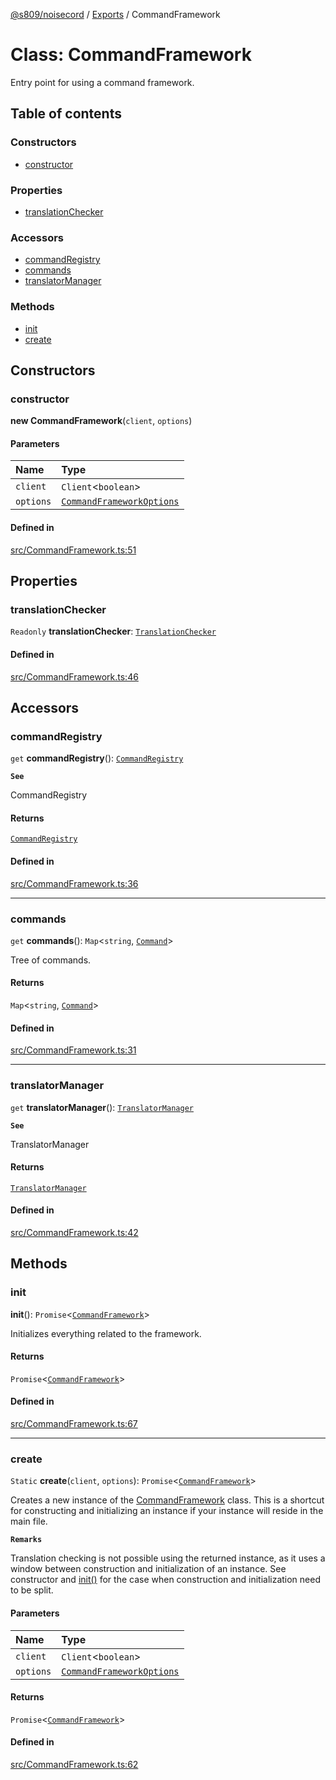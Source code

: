 [@s809/noisecord](../README.md) / [Exports](../modules.md) / CommandFramework

# Class: CommandFramework

Entry point for using a command framework.

## Table of contents

### Constructors

- [constructor](CommandFramework.md#constructor)

### Properties

- [translationChecker](CommandFramework.md#translationchecker)

### Accessors

- [commandRegistry](CommandFramework.md#commandregistry)
- [commands](CommandFramework.md#commands)
- [translatorManager](CommandFramework.md#translatormanager)

### Methods

- [init](CommandFramework.md#init)
- [create](CommandFramework.md#create)

## Constructors

### constructor

**new CommandFramework**(`client`, `options`)

#### Parameters

| Name | Type |
| :------ | :------ |
| `client` | `Client`<`boolean`\> |
| `options` | [`CommandFrameworkOptions`](../interfaces/CommandFrameworkOptions.md) |

#### Defined in

[src/CommandFramework.ts:51](https://github.com/s809/noisecord/blob/master/src/CommandFramework.ts#L51)

## Properties

### translationChecker

 `Readonly` **translationChecker**: [`TranslationChecker`](TranslationChecker-1.md)

#### Defined in

[src/CommandFramework.ts:46](https://github.com/s809/noisecord/blob/master/src/CommandFramework.ts#L46)

## Accessors

### commandRegistry

`get` **commandRegistry**(): [`CommandRegistry`](CommandRegistry.md)

**`See`**

CommandRegistry

#### Returns

[`CommandRegistry`](CommandRegistry.md)

#### Defined in

[src/CommandFramework.ts:36](https://github.com/s809/noisecord/blob/master/src/CommandFramework.ts#L36)

___

### commands

`get` **commands**(): `Map`<`string`, [`Command`](../interfaces/Command-1.md)\>

Tree of commands.

#### Returns

`Map`<`string`, [`Command`](../interfaces/Command-1.md)\>

#### Defined in

[src/CommandFramework.ts:31](https://github.com/s809/noisecord/blob/master/src/CommandFramework.ts#L31)

___

### translatorManager

`get` **translatorManager**(): [`TranslatorManager`](TranslatorManager-1.md)

**`See`**

TranslatorManager

#### Returns

[`TranslatorManager`](TranslatorManager-1.md)

#### Defined in

[src/CommandFramework.ts:42](https://github.com/s809/noisecord/blob/master/src/CommandFramework.ts#L42)

## Methods

### init

**init**(): `Promise`<[`CommandFramework`](CommandFramework.md)\>

Initializes everything related to the framework.

#### Returns

`Promise`<[`CommandFramework`](CommandFramework.md)\>

#### Defined in

[src/CommandFramework.ts:67](https://github.com/s809/noisecord/blob/master/src/CommandFramework.ts#L67)

___

### create

`Static` **create**(`client`, `options`): `Promise`<[`CommandFramework`](CommandFramework.md)\>

Creates a new instance of the [CommandFramework](CommandFramework.md) class.
This is a shortcut for constructing and initializing an instance if your instance will reside in the main file.

**`Remarks`**

Translation checking is not possible using the returned instance, as it uses a window between construction and initialization of an instance.
See constructor and [init()](CommandFramework.md#init)
for the case when construction and initialization need to be split.

#### Parameters

| Name | Type |
| :------ | :------ |
| `client` | `Client`<`boolean`\> |
| `options` | [`CommandFrameworkOptions`](../interfaces/CommandFrameworkOptions.md) |

#### Returns

`Promise`<[`CommandFramework`](CommandFramework.md)\>

#### Defined in

[src/CommandFramework.ts:62](https://github.com/s809/noisecord/blob/master/src/CommandFramework.ts#L62)
